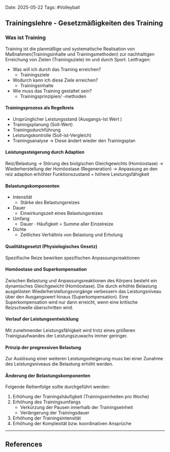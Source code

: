 Date: 2025-05-22
Tags: #Volleyball 
## Trainingslehre - Gesetzmäßigkeiten des Training
### Was ist Training
Training ist die planmäßige und systematische Realisation von Maßnahmen(Trainingsinhalte und Trainingsmethoden) zur nachhaltigen Erreichung von Zielen (Trainingsziele) im und durch Sport.
Leitfragen:
- Was will ich durch das Training erreichen?
	- Trainingsziele
- Wodurch kann ich diese Ziele erreichen?
	- Trainingsinhalte
- Wie muss das Training gestaltet sein?
	- Trainingsprinzipien/ -methoden
#### Trainingsprozess als Regelkreis
- Ursprünglicher Leistungsstand (Ausgangs-Ist Wert )
- Trainingsplanung (Soll-Wert)
- Trainingsdurchführung
- Leistungskontrolle (Soll-ist-Vergleich)
- Trainingsanalyse $\to$ Diese ändert wieder den Trainingsplan
#### Leistungssteigerung durch Adaption
Reiz/Belastung $\to$ Störung des biolgischen Gleichgewichts (Homöostase)
$\to$ Wiederherstellung der Homöostase (Regeneration)
$\to$ Anpassung an den reiz adaption
erhöhter Funktionszustand = höhere Leistungsfähigkeit
#### Belastungskomponenten
- Intensität
	- Stärke des Belastungsreizes
- Dauer
	- Einwirkungszeit eines Belastungsreizes
- Umfang
	- Dauer $\cdot$ Häufigkeit = Summe aller Einzelreize
- Dichte
	- Zeitliches Verhältnis von Belastung und Erholung
#### Qualitätsgesetzt (Physiologisches Gesetz)
Spezifische Reize bewirken spezifischen Anpassungsreaktionen
#### Homöostase und Superkompensation
Zwischen Belastung und Anpassungsreaktionen des Körpers besteht ein dynamisches Gleichgewicht (Homöostase).
Die durch erhöhte Belastung ausgelösten Wiederherstellungsvorgänge verbessern das Leistungsniveau über den Ausgangswert hinaus (Superkompensation).
Eine Superkompensation wird nur dann erreicht, wenn eine kritische Reizschwelle überschritten wird.
#### Verlauf der Leistungsentwicklung
Mit zunehmender Leistungsfähigkeit wird trotz eines größeren Trainigsaufwandes der Leistungszuwachs immer geringer.
#### Prinzip der progressiven Belastung
Zur Auslösung einer weiteren Leistungssteigerung muss bei einer Zunahme des Leistungsniveaus die Belastung erhöht werden.
#### Änderung der Belastungskomponenten
Folgende Reihenfolge sollte durchgeführt werden:
1. Erhöhung der Trainingshäufigkeit (Trainingseinheiten pro Woche)
2. Erhöhung des Trainingsumfangs
	- Verkürzung der Pausen innerhalb der Trainingseinheit
	- Verlängerung der Trainingsdauer
3. Erhöhung der Trainingsintensität
4. Erhöhung der Komplexität bzw. koordinativen Ansprüche

---
## References
